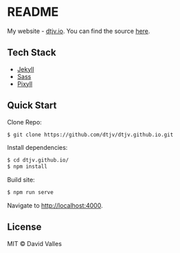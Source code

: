 # README

My website - [dtjv.io](http://dtjv.io). You can find the source [here](https://github.com/dtjv/dtjv.io/tree/source).

## Tech Stack

* [Jekyll](http://jekyllrb.com)
* [Sass](http://sass-lang.com/)
* [Pixyll](http://pixyll.com/)

## Quick Start

Clone Repo:

```sh
$ git clone https://github.com/dtjv/dtjv.github.io.git
```

Install dependencies:

```sh
$ cd dtjv.github.io/
$ npm install
```

Build site:

```sh
$ npm run serve
```

Navigate to [http://localhost:4000](http://localhost:4000).

## License

MIT © David Valles
